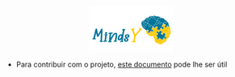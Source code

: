 <p align="center">
<img src="./img/mindsy.png">
</p>

* Para contribuir com o projeto, [este documento](CONTRIBUTING.md) pode lhe ser útil
